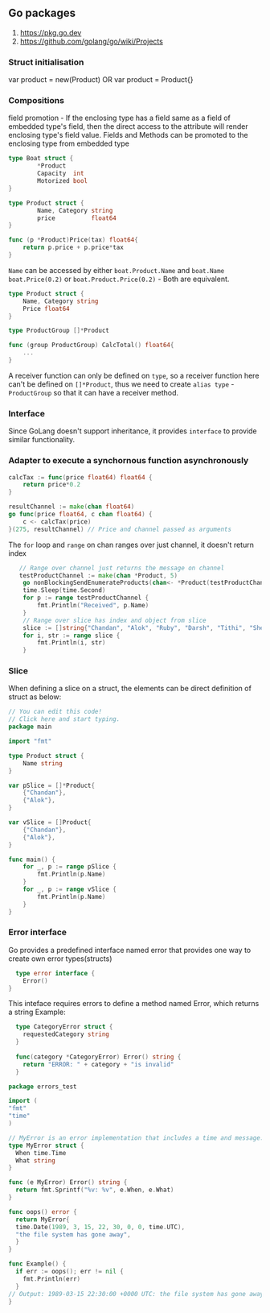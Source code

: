 ## Go packages
1. https://pkg.go.dev
2. https://github.com/golang/go/wiki/Projects

### Struct initialisation
var product = new(Product)
OR
var product = Product{}

### Compositions
field promotion - If the enclosing type has a field same as a field of
embedded type's field, then the direct access to the attribute will
render enclosing type's field value.
Fields and Methods can be promoted to the enclosing type from embedded type
```go
type Boat struct {
        *Product
        Capacity  int
        Motorized bool
}

type Product struct {
        Name, Category string
        price          float64
}

func (p *Product)Price(tax) float64{
	return p.price + p.price*tax
}
```
`Name` can be accessed by either `boat.Product.Name` and `boat.Name`
`boat.Price(0.2)` or `boat.Product.Price(0.2)` - Both are equivalent.

```go
type Product struct {
	Name, Category string
	Price float64
}

type ProductGroup []*Product

func (group ProductGroup) CalcTotal() float64{
	...
}
```
A receiver function can only be defined on `type`, so a receiver function here
can't be defined on `[]*Product`, thus we need to create `alias type` -
`ProductGroup` so that it can have a receiver method.

### Interface
Since GoLang doesn't support inheritance, it provides `interface` to provide similar functionality.

### Adapter to execute a synchornous function asynchronously
```go
calcTax := func(price float64) float64 {
	return price*0.2
}

resultChannel := make(chan float64)
go func(price float64, c chan float64) {
	c <- calcTax(price)
}(275, resultChannel) // Price and channel passed as arguments
```

The `for` loop and `range` on chan ranges over just channel, it doesn't return index
```go
   // Range over channel just returns the message on channel
   testProductChannel := make(chan *Product, 5)
	go nonBlockingSendEnumerateProducts(chan<- *Product(testProductChannel))
	time.Sleep(time.Second)
	for p := range testProductChannel {
		fmt.Println("Received", p.Name)
	}
	// Range over slice has index and object from slice
	slice := []string{"Chandan", "Alok", "Ruby", "Darsh", "Tithi", "Sheenu"}
	for i, str := range slice {
		fmt.Println(i, str)
    }
```
### Slice
When defining a slice on a struct, the elements can be direct definition of struct as below:
```go
// You can edit this code!
// Click here and start typing.
package main

import "fmt"

type Product struct {
	Name string
}

var pSlice = []*Product{
	{"Chandan"},
	{"Alok"},
}

var vSlice = []Product{
	{"Chandan"},
	{"Alok"},
}

func main() {
	for _, p := range pSlice {
		fmt.Println(p.Name)
	}
	for _, p := range vSlice {
		fmt.Println(p.Name)
	}
}

```

### Error interface
Go provides a predefined interface named error that provides one way to create own error types(structs)
```go
  type error interface {
	Error()
}
```
This inteface requires errors to define a method named Error, which returns a string
Example:
```go
  type CategoryError struct {
    requestedCategory string	
  }
  
  func(category *CategoryError) Error() string {
    return "ERROR: " + category + "is invalid"	  
  }

package errors_test

import (
"fmt"
"time"
)

// MyError is an error implementation that includes a time and message.
type MyError struct {
  When time.Time
  What string
}

func (e MyError) Error() string {
  return fmt.Sprintf("%v: %v", e.When, e.What)
}

func oops() error {
  return MyError{
  time.Date(1989, 3, 15, 22, 30, 0, 0, time.UTC),
  "the file system has gone away",
  }
}

func Example() {
  if err := oops(); err != nil {
    fmt.Println(err)
  }
// Output: 1989-03-15 22:30:00 +0000 UTC: the file system has gone away
}
```